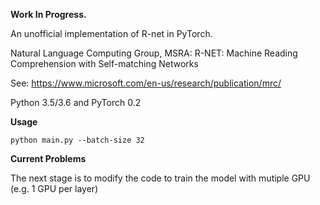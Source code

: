 


**Work In Progress.**


An unofficial implementation of R-net in PyTorch.

Natural Language Computing Group, MSRA: R-NET: Machine Reading Comprehension with Self-matching Networks

See: https://www.microsoft.com/en-us/research/publication/mrc/



Python 3.5/3.6  and PyTorch 0.2


**Usage**

```
python main.py --batch-size 32

```

**Current Problems**

The next stage is to modify the code to train the model with mutiple GPU (e.g. 1 GPU per layer)


